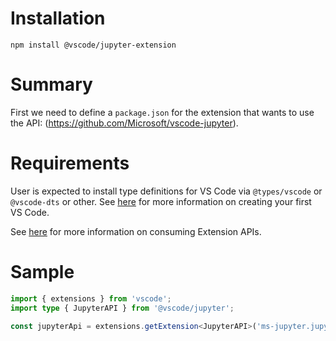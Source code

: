 # Installation

`npm install @vscode/jupyter-extension`

# Summary

First we need to define a `package.json` for the extension that wants to use the API:
(https://github.com/Microsoft/vscode-jupyter).

# Requirements

User is expected to install type definitions for VS Code via `@types/vscode` or `@vscode-dts` or other.
See [here](https://code.visualstudio.com/api/get-started/your-first-extension) for more information on creating your first VS Code.

See [here](https://code.visualstudio.com/api/references/vscode-api#extensions) for more information on consuming Extension APIs.

# Sample

```typescript
import { extensions } from 'vscode';
import type { JupyterAPI } from '@vscode/jupyter';

const jupyterApi = extensions.getExtension<JupyterAPI>('ms-jupyter.jupyter')?.exports;
```

